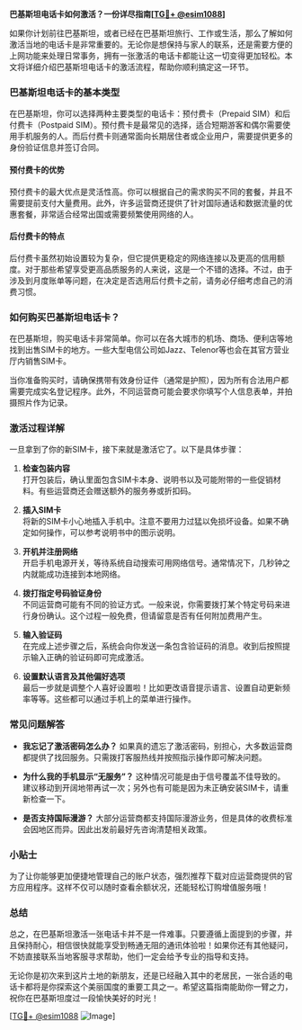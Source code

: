 **巴基斯坦电话卡如何激活？一份详尽指南[[TG💪+ @esim1088](https://t.me/s/esim1088)]**

如果你计划前往巴基斯坦，或者已经在巴基斯坦旅行、工作或生活，那么了解如何激活当地的电话卡是非常重要的。无论你是想保持与家人的联系，还是需要方便的上网功能来处理日常事务，拥有一张激活的电话卡都能让这一切变得更加轻松。本文将详细介绍巴基斯坦电话卡的激活流程，帮助你顺利搞定这一环节。

### 巴基斯坦电话卡的基本类型

在巴基斯坦，你可以选择两种主要类型的电话卡：预付费卡（Prepaid SIM）和后付费卡（Postpaid SIM）。预付费卡是最常见的选择，适合短期游客和偶尔需要使用手机服务的人。而后付费卡则通常面向长期居住者或企业用户，需要提供更多的身份验证信息并签订合同。

#### 预付费卡的优势

预付费卡的最大优点是灵活性高。你可以根据自己的需求购买不同的套餐，并且不需要提前支付大量费用。此外，许多运营商还提供了针对国际通话和数据流量的优惠套餐，非常适合经常出国或需要频繁使用网络的人。

#### 后付费卡的特点

后付费卡虽然初始设置较为复杂，但它提供更稳定的网络连接以及更高的信用额度。对于那些希望享受更高品质服务的人来说，这是一个不错的选择。不过，由于涉及到月度账单等问题，在决定是否选用后付费卡之前，请务必仔细考虑自己的消费习惯。

### 如何购买巴基斯坦电话卡？

在巴基斯坦，购买电话卡非常简单。你可以在各大城市的机场、商场、便利店等地找到出售SIM卡的地方。一些大型电信公司如Jazz、Telenor等也会在其官方营业厅内销售SIM卡。

当你准备购买时，请确保携带有效身份证件（通常是护照），因为所有合法用户都需要完成实名登记程序。此外，不同运营商可能会要求你填写个人信息表单，并拍摄照片作为记录。

### 激活过程详解

一旦拿到了你的新SIM卡，接下来就是激活它了。以下是具体步骤：

1. **检查包装内容**  
   打开包装后，确认里面包含SIM卡本身、说明书以及可能附带的一些促销材料。有些运营商还会赠送额外的服务券或折扣码。

2. **插入SIM卡**  
   将新的SIM卡小心地插入手机中。注意不要用力过猛以免损坏设备。如果不确定如何操作，可以参考说明书中的图示说明。

3. **开机并注册网络**  
   开启手机电源开关，等待系统自动搜索可用网络信号。通常情况下，几秒钟之内就能成功连接到本地网络。

4. **拨打指定号码验证身份**  
   不同运营商可能有不同的验证方式。一般来说，你需要拨打某个特定号码来进行身份确认。这个过程一般免费，但请留意是否有任何附加费用产生。

5. **输入验证码**  
   在完成上述步骤之后，系统会向你发送一条包含验证码的消息。收到后按照提示输入正确的验证码即可完成激活。

6. **设置默认语言及其他偏好选项**  
   最后一步就是调整个人喜好设置啦！比如更改语音提示语言、设置自动更新频率等等。这些都可以通过手机上的菜单进行操作。

### 常见问题解答

- **我忘记了激活密码怎么办？**
  如果真的遗忘了激活密码，别担心，大多数运营商都提供了找回服务。只需拨打客服热线并按照指示操作即可解决问题。

- **为什么我的手机显示“无服务”？**
  这种情况可能是由于信号覆盖不佳导致的。建议移动到开阔地带再试一次；另外也有可能是因为未正确安装SIM卡，请重新检查一下。

- **是否支持国际漫游？**
  大部分运营商都支持国际漫游业务，但是具体的收费标准会因地区而异。因此出发前最好先咨询清楚相关政策。

### 小贴士

为了让你能够更加便捷地管理自己的账户状态，强烈推荐下载对应运营商提供的官方应用程序。这样不仅可以随时查看余额状况，还能轻松订购增值服务哦！

### 总结

总之，在巴基斯坦激活一张电话卡并不是一件难事。只要遵循上面提到的步骤，并且保持耐心，相信很快就能享受到畅通无阻的通讯体验啦！如果你还有其他疑问，不妨直接联系当地客服寻求帮助，他们一定会给予专业的指导和支持。

无论你是初次来到这片土地的新朋友，还是已经融入其中的老居民，一张合适的电话卡都将是你探索这个美丽国度的重要工具之一。希望这篇指南能助你一臂之力，祝你在巴基斯坦度过一段愉快美好的时光！

[[TG💪+ @esim1088](https://t.me/s/esim1088) ![Image](https://i.postimg.cc/4NQfJmqS/Snipaste-2025-05-13-00-14-12.png)]